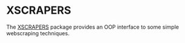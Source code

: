 # XSCRAPERS

The [XSCRAPERS](https://github.com/juliandwain/webscrapers) package provides an OOP interface to some simple webscraping techniques.
